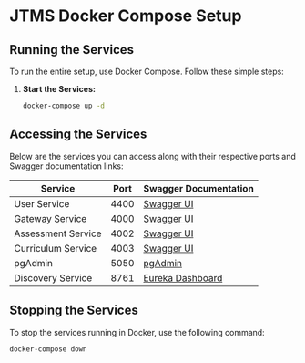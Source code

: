# JTMS Docker Compose Setup

## Running the Services

To run the entire setup, use Docker Compose. Follow these simple steps:

1. **Start the Services:**
   ```bash
   docker-compose up -d


## Accessing the Services

Below are the services you can access along with their respective ports and Swagger documentation links:

| **Service**              | **Port** | **Swagger Documentation**                          |
|--------------------------|----------|---------------------------------------------------|
| User Service             | 4400     | [Swagger UI](http://localhost:4400/swagger-ui.html)   |
| Gateway Service          | 4000     | [Swagger UI](http://localhost:4000/swagger-ui.html)   |
| Assessment Service       | 4002     | [Swagger UI](http://localhost:4002/api/v1/assessment/swagger-ui.html)   |
| Curriculum Service       | 4003     | [Swagger UI](http://localhost:4003/swagger-ui.html)   |
| pgAdmin                  | 5050     | [pgAdmin](http://localhost:5050)                    |
| Discovery Service        | 8761     | [Eureka Dashboard](http://localhost:8761)           |


## Stopping the Services

To stop the services running in Docker, use the following command:

```bash
docker-compose down

